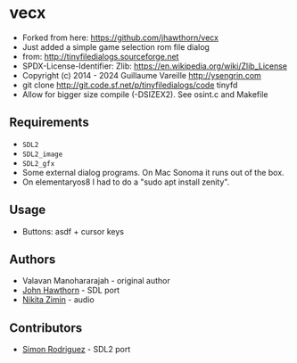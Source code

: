 vecx
====
* Forked from here: https://github.com/jhawthorn/vecx
* Just added a simple game selection rom file dialog
* from: http://tinyfiledialogs.sourceforge.net
* SPDX-License-Identifier: Zlib: https://en.wikipedia.org/wiki/Zlib_License
* Copyright (c) 2014 - 2024 Guillaume Vareille http://ysengrin.com
* git clone http://git.code.sf.net/p/tinyfiledialogs/code tinyfd
* Allow for bigger size compile (-DSIZEX2). See osint.c and Makefile

Requirements
------------
* `SDL2`
* `SDL2_image`
* `SDL2_gfx`
* Some external dialog programs. On Mac Sonoma it runs out of the box.
* On elementaryos8 I had to do a "sudo apt install zenity".

Usage
-----
* Buttons: asdf + cursor keys


Authors
-------
* Valavan Manohararajah - original author
* [John Hawthorn](https://twitter.com/jhawthorn) - SDL port
* [Nikita Zimin](https://twitter.com/nzeemin) - audio


Contributors
------------
* [Simon Rodriguez](https://twitter.com/simonkosua) - SDL2 port


